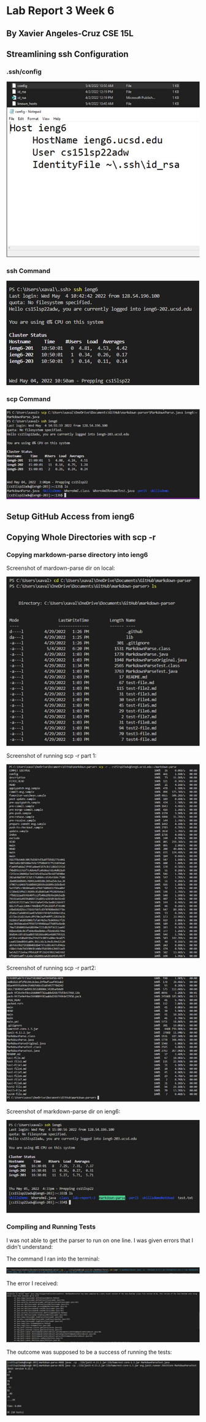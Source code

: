 # Lab Report 3 Week 6

## By Xavier Angeles-Cruz CSE 15L

## Streamlining ssh Configuration

### .ssh/config 


![ScreenShot1](SSHIENG6ss3.JPG)


### ssh Command


![Screenshot2](SSHIENG6ss.JPG)


### scp Command


![Screenshot3](SSHIENG6ss2.JPG)


## Setup GitHub Access from ieng6





## Copying Whole Directories with scp -r

### Copying markdown-parse directory into ieng6


Screenshot of mardown-parse dir on local:


![local markdown parse dir](scpr-part1.JPG)


Screenshot of running scp -r part 1:


![scp -r part 1](scpr-part2.JPG)


Screenshot of running scp -r part2:


![scp -r part 2](scpr-part3.JPG)


Screenshot of markdown-parse dir on ieng6:


![markdown parse dir in server](scpr-part4.JPG)


### Compiling and Running Tests

I was not able to get the parser to run on one line. I was given errors that I didn't understand:

The command I ran into the terminal:


![terminalcommand](runningtests.JPG)


The error I received:


![error](error.JPG)


The outcome was supposed to be a success of running the tests:


![success](tests.JPG)



